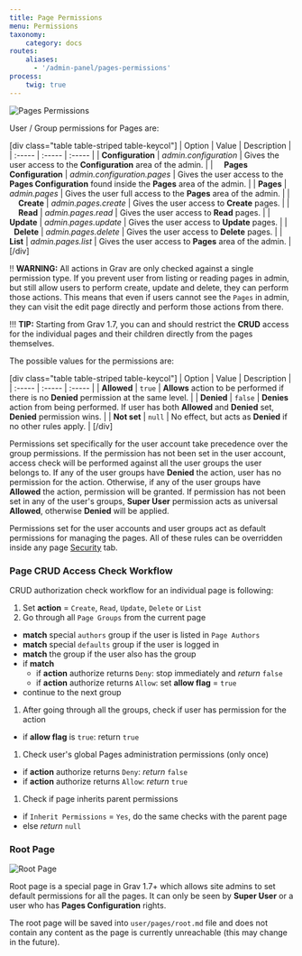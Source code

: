 ```yaml
---
title: Page Permissions
menu: Permissions
taxonomy:
    category: docs
routes:
    aliases:
      - '/admin-panel/pages-permissions'
process:
    twig: true
---
```


![Pages Permissions](page-permissions.png?width=2030&classes=shadow)

User / Group permissions for Pages are:

[div class="table table-striped table-keycol"]
| Option                                | Value                         | Description                                                       |
| :-----                                | :-----                        | :-----                                                            |
| **Configuration**                     | *admin.configuration*         | Gives the user access to the **Configuration** area of the admin. |
| &nbsp; &nbsp; **Pages Configuration** | *admin.configuration.pages*   | Gives the user access to the **Pages Configuration** found inside the **Pages** area of the admin.  |
| **Pages**                             | *admin.pages*                 | Gives the user full access to the **Pages** area of the admin.    |
| &nbsp; &nbsp; **Create**              | *admin.pages.create*          | Gives the user access to **Create** pages.                        |
| &nbsp; &nbsp; **Read**                | *admin.pages.read*            | Gives the user access to **Read** pages.                          |
| &nbsp; &nbsp; **Update**              | *admin.pages.update*          | Gives the user access to **Update** pages.                        |
| &nbsp; &nbsp; **Delete**              | *admin.pages.delete*          | Gives the user access to **Delete** pages.                        |
| &nbsp; &nbsp; **List**                | *admin.pages.list*            | Gives the user access to **Pages** area of the admin.             |
[/div]

!! **WARNING:** All actions in Grav are only checked against a single permission type. If you prevent user from listing or reading pages in admin, but still allow users to perform create, update and delete, they can perform those actions. This means that even if users cannot see the `Pages` in admin, they can visit the edit page directly and perform those actions from there.

!!! **TIP:** Starting from Grav 1.7, you can and should restrict the **CRUD** access for the individual pages and their children directly from the pages themselves.

The possible values for the permissions are:

[div class="table table-striped table-keycol"]
| Option                                | Value                         | Description                                                                               |
| :-----                                | :-----                        | :-----                                                                                    |
| **Allowed**                           | `true`                        | **Allows** action to be performed if there is no **Denied** permission at the same level. |
| **Denied**                            | `false`                       | **Denies** action from being performed. If user has both **Allowed** and **Denied** set, **Denied** permission wins. |
| **Not set**                           | `null`                        | No effect, but acts as **Denied** if no other rules apply.                                |
[/div]

Permissions set specifically for the user account take precedence over the group permissions. If the permission has not been set in the user account, access check will be performed against all the user groups the user belongs to. If any of the user groups have **Denied** the action, user has no permission for the action. Otherwise, if any of the user groups have **Allowed** the action, permission will be granted. If permission has not been set in any of the user's groups, **Super User** permission acts as universal **Allowed**, otherwise **Denied** will be applied.

Permissions set for the user accounts and user groups act as default permissions for managing the pages. All of these rules can be overridden inside any page [Security](/admin-panel/page/security) tab.

### Page CRUD Access Check Workflow

CRUD authorization check workflow for an individual page is following:

1. Set **action** = `Create`, `Read`, `Update`, `Delete` or `List`
1. Go through all `Page Groups` from the current page
  - **match** special `authors` group if the user is listed in `Page Authors`
  - **match** special `defaults` group if the user is logged in
  - **match** the group if the user also has the group
  - if **match**
     - if **action** authorize returns `Deny`: stop immediately and *return* `false`
     - if **action** authorize returns `Allow`: set **allow flag** = `true`
  - continue to the next group
1. After going through all the groups, check if user has permission for the action
  - if **allow flag** is `true`: return `true`
1. Check user's global Pages administration permissions (only once)
  - if **action** authorize returns `Deny`: *return* `false`
  - if **action** authorize returns `Allow`: *return* `true`
1. Check if page inherits parent permissions
  - if `Inherit Permissions` = `Yes`, do the same checks with the parent page
  - else *return* `null`

### Root Page

![Root Page](page-permissions.png?width=2030&classes=shadow)

Root page is a special page in Grav 1.7+ which allows site admins to set default permissions for all the pages. It can only be seen by **Super User** or a user who has **Pages Configuration** rights.

The root page will be saved into `user/pages/root.md` file and does not contain any content as the page is currently unreachable (this may change in the future).

